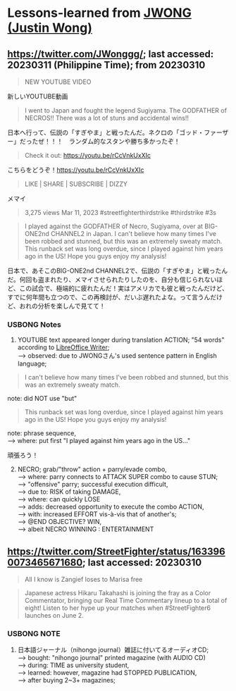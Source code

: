 # Lessons-learned from [JWONG (Justin Wong)](https://twitter.com/JWonggg?ref_src=twsrc%5Egoogle%7Ctwcamp%5Eserp%7Ctwgr%5Eauthor)

## https://twitter.com/JWonggg/; last accessed: 20230311 (Philippine Time); from 20230310

> NEW YOUTUBE VIDEO

新しいYOUTUBE動画

> I went to Japan and fought the legend Sugiyama. The GODFATHER of NECROS!! There was a lot of stuns and accidental wins!!

日本へ行って、伝説の「すぎやま」と戦ったんだ。ネクロの「ゴッド・ファーザー」だったぜ！！！　ランダム的なスタンや勝ち多かったぞ！

> Check it out: https://youtu.be/rCcVnkUxXIc

こちらをどうぞ！https://youtu.be/rCcVnkUxXIc

> LIKE | SHARE | SUBSCRIBE | DIZZY

メマイ

>    3,275 views Mar 11, 2023 #streetfighterthirdstrike #thirdstrike #3s

> I played against the GODFATHER of Necro, Sugiyama, over at BIG-ONE2nd CHANNEL2 in Japan. I can't believe how many times I've been robbed and stunned, but this was an extremely sweaty match. This runback set was long overdue, since I played against him years ago in the US! Hope you guys enjoy my analysis!

日本で、あそこのBIG-ONE2nd CHANNEL2で、伝説の「すぎやま」と戦ったんだ。何回も盗まれたり、メマイさせられたりしたのを、自分も信じられないほど、この試合で、極端的に疲れたんだ！実はアメリカでも彼と戦ったんだけど、すでに何年間も立つので、この再検討が、だいぶ遅れたよな。って言うんだけど、おれの分析を楽しんで見てて！

### USBONG Notes

1) YOUTUBE text appeared longer during translation ACTION; "54 words" according to [LibreOffice Writer](https://www.libreoffice.org/discover/writer/);<br/>
--> observed: due to JWONGさん's used sentence pattern in English language;

> I can't believe how many times I've been robbed and stunned, but this was an extremely sweaty match. 

note: did NOT use "but"

> This runback set was long overdue, since I played against him years ago in the US! Hope you guys enjoy my analysis!

note: phrase sequence,<br/>
--> where:  put first "I played against him years ago in the US..."

頑張ろう！

2) NECRO; grab/"throw" action + parry/evade combo,<br/>
--> where: parry connects to ATTACK SUPER combo to cause STUN;<br/>
--> "offensive" parry; successful execution difficult,<br/>
--> due to: RISK of taking DAMAGE, <br/>
--> where: can quickly LOSE<br/>
--> adds: decreased opportunity to execute the combo ACTION,<br/>
--> with: increased EFFORT vis-à-vis that of another's;<br/>
--> @END OBJECTIVE? WIN,<br/>
--> albeit NECRO WINNING : ENTERTAINMENT


## https://twitter.com/StreetFighter/status/1633960073465671680; last accessed: 20230310

> All I know is Zangief loses to Marisa free

> Japanese actress Hikaru Takahashi is joining the fray as a Color Commentator, bringing our Real Time Commentary lineup to a total of eight! Listen to her hype up your matches when #StreetFighter6 launches on June 2.

### USBONG NOTE

1) 日本語ジャーナル（nihongo journal）雑誌に付いてるオーディオCD;<br/>
--> bought: "nihongo journal" printed magazine (with AUDIO CD)<br/>
--> during: TIME as university student, <br/>
--> learned: however, magazine had STOPPED PUBLICATION,<br/>
--> after buying 2~3+ magazines;
